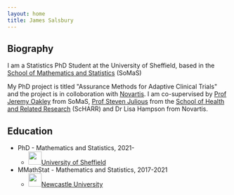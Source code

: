 ```yaml
---
layout: home
title: James Salsbury
---
```

## Biography

I am a Statistics PhD Student at the University of Sheffield, based in the [School of Mathematics and Statistics](https://www.sheffield.ac.uk/maths) (SoMaS)

My PhD project is titled "Assurance Methods for Adaptive Clinical Trials" and the project is in colloboration with [Novartis](https://www.novartis.co.uk/). I am co-supervised by [Prof Jeremy Oakley](http://www.jeremy-oakley.staff.shef.ac.uk/) from SoMaS, [Prof Steven Julious](https://www.sheffield.ac.uk/scharr/people/staff/steven-julious) from the [School of Health and Related Research](https://www.sheffield.ac.uk/scharr) (ScHARR) and Dr Lisa Hampson from Novartis.

## Education

* PhD - Mathematics and Statistics, 2021-
    - <img src="img/Grad.jpg" height="30px">[University of Sheffield](https://www.sheffield.ac.uk/)
* MMathStat - Mathematics and Statistics, 2017-2021
    - <img src="img/Grad.jpg" height="30px">[Newcastle University](https://www.ncl.ac.uk/)

